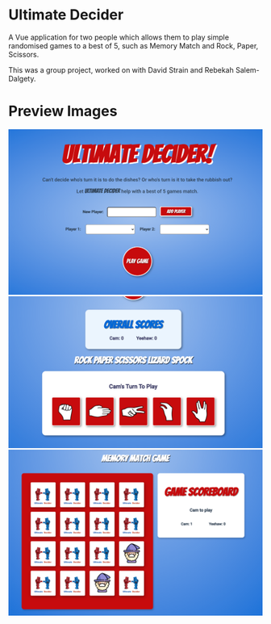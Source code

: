 # Ultimate Decider

A Vue application for two people which allows them to play simple randomised games to a best of 5, such as Memory Match and Rock, Paper, Scissors.

This was a group project, worked on with David Strain and Rebekah Salem-Dalgety.


# Preview Images

![landing page](/preview_images/LandingPage.png)
![rps](/preview_images/RPS.png)
![memory match](/preview_images/MemoryMatch.png)

